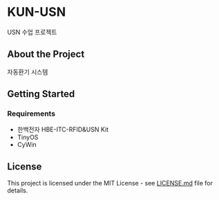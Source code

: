 # KUN-USN

USN 수업 프로젝트



## About the Project

자동환기 시스템



## Getting Started

### Requirements

- 한백전자 HBE-ITC-RFID&USN Kit
- TinyOS
- CyWin



## License

This project is licensed under the MIT License - see [LICENSE.md](LICENSE.md) file for details.